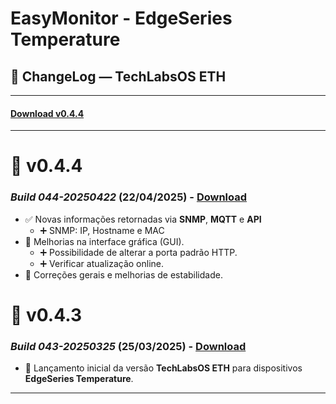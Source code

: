 # EasyMonitor - EdgeSeries Temperature

## 📌 ChangeLog — TechLabsOS ETH

---
#### [Download v0.4.4](https://github.com/nilsonpessim/easymonitor/raw/refs/heads/main/EdgeSeries/Temperature/v1/firmware/emetv1-0.4.4-build-044-20250422)
---

# 🔄 v0.4.4 
### *Build 044-20250422* (22/04/2025) - [Download](https://github.com/nilsonpessim/easymonitor/raw/refs/heads/main/EdgeSeries/Temperature/v1/firmware/emetv1-0.4.4-build-044-20250422)
- ✅ Novas informações retornadas via **SNMP**, **MQTT** e **API**
  - ➕ SNMP: IP, Hostname e MAC
- 🎨 Melhorias na interface gráfica (GUI).
  -  ➕ Possibilidade de alterar a porta padrão HTTP.
  -  ➕ Verificar atualização online.
- 🧹 Correções gerais e melhorias de estabilidade.

# 🔄 v0.4.3 
### *Build 043-20250325* (25/03/2025) - [Download](https://github.com/nilsonpessim/easymonitor/raw/refs/heads/main/EdgeSeries/Temperature/v1/firmware/emetv1-0.4.3-build-043-20250325.bin)
- 🚀 Lançamento inicial da versão **TechLabsOS ETH** para dispositivos **EdgeSeries Temperature**.
---